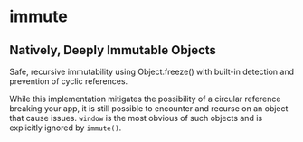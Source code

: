 # immute
## Natively, Deeply Immutable Objects
Safe, recursive immutability using Object.freeze() with built-in detection and prevention of cyclic references.

While this implementation mitigates the possibility of a circular reference breaking your app, it is still possible to encounter and recurse on an object that cause issues. `window` is the most obvious of such objects and is explicitly ignored by `immute()`.
